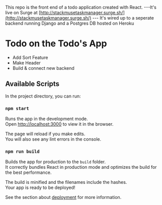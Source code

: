 This repo is the front end of a todo application created with React. ---It's live on Surge at [http://stackmusetaskmanager.surge.sh/](http://stackmusetaskmanager.surge.sh/) ---
It's wired up to a seperate backend running Django and a Postgres DB hosted on Heroku

# Todo on the Todo's App
- Add Sort Feature
- Make Header
- Build & connect new backend

## Available Scripts

In the project directory, you can run:

### `npm start`

Runs the app in the development mode.<br>
Open [http://localhost:3000](http://localhost:3000) to view it in the browser.

The page will reload if you make edits.<br>
You will also see any lint errors in the console.


### `npm run build`

Builds the app for production to the `build` folder.<br>
It correctly bundles React in production mode and optimizes the build for the best performance.

The build is minified and the filenames include the hashes.<br>
Your app is ready to be deployed!

See the section about [deployment](https://facebook.github.io/create-react-app/docs/deployment) for more information.

